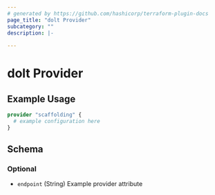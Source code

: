 ```yaml
---
# generated by https://github.com/hashicorp/terraform-plugin-docs
page_title: "dolt Provider"
subcategory: ""
description: |-
  
---
```


# dolt Provider



## Example Usage

```terraform
provider "scaffolding" {
  # example configuration here
}
```

<!-- schema generated by tfplugindocs -->
## Schema

### Optional

- `endpoint` (String) Example provider attribute
